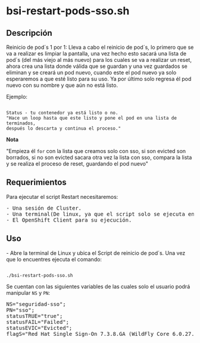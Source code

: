 # bsi-restart-pods-sso.sh

Descripción
-

<p>Reinicio de pod´s 1 por 1: Lleva a cabo el reinicio 
de pod´s, lo primero que se va a realizar es limpiar la pantalla,
una vez hecho esto sacará una lista de pod´s (del más viejo al más nuevo)
para los cuales se va a realizar un reset, ahora crea una lista donde válida que se guardan
y una vez guardados se eliminan y se creará un pod nuevo, cuando 
este el pod nuevo ya solo esperaremos a que esté listo para su uso.
Ya por último solo regresa él pod nuevo con su nombre y que aún no está listo.</p>
<p>
Ejemplo:</p>
<code>
Status - tu contenedor ya está listo o no.
"Hace un loop hasta que este listo y pone el pod en una lista de terminados,
después lo descarta y continua el proceso."
</code>

 <p><strong>Nota</p></strong>
 <p>
"Empieza él <code>for</code> con la lista que creamos solo con sso,
si son evicted son borrados, si no son evicted sacara otra vez 
la lista con sso, compara la lista y se realiza el proceso de reset,
guardando el pod nuevo"
</p>

Requerimientos
-

<p>Para ejecutar el script Restart necesitaremos:
</p>
<pre>
- Una sesión de Cluster.
- Una terminal(De linux, ya que el script solo se ejecuta en una terminal Linux).
- El OpenShift Client para su ejecución.
</pre>


Uso
-
<p>
- Abre la terminal de Linux y ubica el Script de reinicio de pod´s.
Una vez que lo encuentres ejecuta el comando:</p>
 <code>
./bsi-restart-pods-sso.sh</code>
<p> Se cuentan con las siguientes variables de las cuales solo el usuario podrá manipular <code>NS</code> y <code>PN</code>:</p>
<pre>
NS="seguridad-sso";
PN="sso";
statusTRUE="true";
statusFAIL="Failed";
statusEVIC="Evicted";
flagS="Red Hat Single Sign-On 7.3.8.GA (WildFly Core 6.0.27.Final-redhat-00001) started in";
</pre>


 






